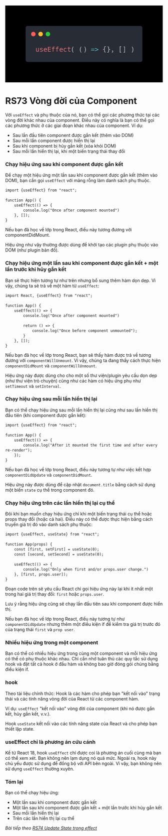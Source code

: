 ![Create-HTML-1](images/effect.webp) 

# RS73 Vòng đời của Component

Với `useEffect` và phụ thuộc của nó, bạn có thể gọi các phương thức tại các vòng đời khác nhau của component. Điều này có nghĩa là bạn có thể gọi các phương thức ở các giai đoạn khác nhau của component. Ví dụ:

- Sau lần đầu tiên component được gắn kết (thêm vào DOM)
- Sau mỗi lần component được hiển thị lại
- Sau khi component bị hủy gắn kết (xóa khỏi DOM)
- Sau mỗi lần hiển thị lại, khi một biến trạng thái thay đổi

### Chạy hiệu ứng sau khi component được gắn kết

Để chạy một hiệu ứng một lần sau khi component được gắn kết (thêm vào DOM), bạn cần gọi `useEffect` với mảng rỗng làm danh sách phụ thuộc.

```
import {useEffect} from "react";

function App() {
    useEffect(() => {
        console.log("Once after component mounted")
    }, []);
}
```

Nếu bạn đã học về lớp trong React, điều này tương đương với componentDidMount.

Hiệu ứng như vậy thường được dùng để khởi tạo các plugin phụ thuộc vào DOM (như plugin bản đồ).

### Chạy hiệu ứng một lần sau khi component được gắn kết + một lần trước khi hủy gắn kết

Bạn sẽ thực hiện tương tự như trên nhưng bổ sung thêm hàm dọn dẹp. Vì vậy, chúng ta sẽ trả về một hàm từ `useEffect`:

```
import React, {useEffect} from "react";

function App() {
    useEffect(() => {
        console.log("Once after component mounted")

        return () => {
            console.log("Once before component unmounted");
        }
    }, []);
}
```

Nếu bạn đã học về lớp trong React, bạn sẽ thấy hàm được trả về tương đương với `componentWillUnmount`. Vì vậy, chúng ta đang thấy cách thực hiện `componentDidMount` và `componentWillUnmount`.

Hiệu ứng này được dùng cho cho một số thư viện/plugin yêu cầu dọn dẹp (như thư viện trò chuyện) cũng như các hàm có hiệu ứng phụ như `setTimeout` và `setInterval`.

### Chạy hiệu ứng sau mỗi lần hiển thị lại

Bạn có thể chạy hiệu ứng sau mỗi lần hiển thị lại cũng như sau lần hiển thị đầu tiên (khi component được gắn kết):

```
import {useEffect} from "react";

function App() {
    useEffect(() => {
        console.log("After it mounted the first time and after every re-render");
    });
}
```

Nếu bạn đã học về lớp trong React, điều này tương tự như việc kết hợp `componentDidUpdate` và `componentDidMount`.

Hiệu ứng này được dùng để cập nhật `document.title` bằng cách sử dụng một biến `state` cụ thể trong component đó.

### Chạy hiệu ứng trên các lần hiển thị lại cụ thể

Đôi khi bạn muốn chạy hiệu ứng chỉ khi một biến trạng thái cụ thể hoặc props thay đổi (hoặc cả hai). Điều này có thể được thực hiện bằng cách truyền giá trị đó vào danh sách phụ thuộc:

```
import {useEffect, useState} from "react";

function App(props) {
    const [first, setFirst] = useState(0);
    const [second, setSecond] = useState(0);

    useEffect(() => {
        console.log("Only when first and/or props.user change.")
    }, [first, props.user]);
}
```

Đoạn code trên sẽ yêu cầu React chỉ gọi hiệu ứng này lại khi ít nhất một trong hai giá trị thay đổi: `first` hoặc `props.user`.

Lưu ý rằng hiệu ứng cũng sẽ chạy lần đầu tiên sau khi component được hiển thị.

Nếu bạn đã học về lớp trong React, điều này tương tự như `componentDidUpdate` nhưng thêm một điều kiện if để kiểm tra giá trị trước đó của trạng thái `first` và `prop user`.

### Nhiều hiệu ứng trong một component

Bạn có thể có nhiều hiệu ứng trong cùng một component và mỗi hiệu ứng có thể có phụ thuộc khác nhau. Chỉ cần nhớ tuân thủ các quy tắc sử dụng hook và đặt tất cả hook ở đầu hàm và không bao giờ đóng gói chúng bằng điều kiện if.

### hook 

Theo tài liệu chính thức: Hook là các hàm cho phép bạn "kết nối vào" trạng thái và các tính năng vòng đời của React từ các component hàm.

Ví dụ: `useEffect` "kết nối vào" vòng đời của component (khi nó được gắn kết, hủy gắn kết, v.v.).

Hook `useState` kết nối vào các tính năng state của React và cho phép bạn thiết lập state.

### useEffect chỉ là phương án cứu cánh

Kể từ React 18, hook `useEffect` chỉ được coi là phương án cuối cùng mà bạn có thể xem xét. Bạn không nên lạm dụng nó quá mức. Ngoài ra, hook này chủ yếu được sử dụng để đồng bộ với API bên ngoài. Vì vậy, bạn không nên sử dụng `useEffect` thường xuyên.

### Tóm lại

Bạn có thể chạy hiệu ứng:
- Một lần sau khi component được gắn kết
- Một lần sau khi component được gắn kết + một lần trước khi hủy gắn kết
- Sau mỗi lần hiển thị lại
- Trên các lần hiển thị lại cụ thể

*Bài tiếp theo [RS74 Update State trong effect](/lesson/session/session_074_effect_state.md)*